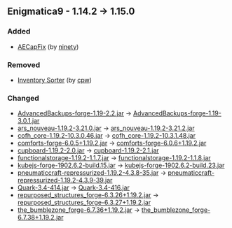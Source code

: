 ## Enigmatica9 - 1.14.2 -> 1.15.0

### Added

  * [AECapFix](https://www.curseforge.com/minecraft/mc-mods/aecapfix) (by [ninety](https://www.curseforge.com/members/ninety/projects))

### Removed

  * [Inventory Sorter](https://www.curseforge.com/minecraft/mc-mods/inventory-sorter) (by [cpw](https://www.curseforge.com/members/cpw/projects))

### Changed

  * [AdvancedBackups-forge-1.19-2.2.jar](https://www.curseforge.com/minecraft/mc-mods/advanced-backups/files/4783558) -> [AdvancedBackups-forge-1.19-3.0.1.jar](https://www.curseforge.com/minecraft/mc-mods/advanced-backups/files/4802981)
  * [ars_nouveau-1.19.2-3.21.0.jar](https://www.curseforge.com/minecraft/mc-mods/ars-nouveau/files/4788868) -> [ars_nouveau-1.19.2-3.21.2.jar](https://www.curseforge.com/minecraft/mc-mods/ars-nouveau/files/4794497)
  * [cofh_core-1.19.2-10.3.0.46.jar](https://www.curseforge.com/minecraft/mc-mods/cofh-core/files/4759876) -> [cofh_core-1.19.2-10.3.1.48.jar](https://www.curseforge.com/minecraft/mc-mods/cofh-core/files/4801049)
  * [comforts-forge-6.0.5+1.19.2.jar](https://www.curseforge.com/minecraft/mc-mods/comforts/files/4498935) -> [comforts-forge-6.0.6+1.19.2.jar](https://www.curseforge.com/minecraft/mc-mods/comforts/files/4802721)
  * [cupboard-1.19.2-2.0.jar](https://www.curseforge.com/minecraft/mc-mods/cupboard/files/4750358) -> [cupboard-1.19.2-2.1.jar](https://www.curseforge.com/minecraft/mc-mods/cupboard/files/4795347)
  * [functionalstorage-1.19.2-1.1.7.jar](https://www.curseforge.com/minecraft/mc-mods/functional-storage/files/4754677) -> [functionalstorage-1.19.2-1.1.8.jar](https://www.curseforge.com/minecraft/mc-mods/functional-storage/files/4798160)
  * [kubejs-forge-1902.6.2-build.15.jar](https://www.curseforge.com/minecraft/mc-mods/kubejs/files/4744432) -> [kubejs-forge-1902.6.2-build.23.jar](https://www.curseforge.com/minecraft/mc-mods/kubejs/files/4804842)
  * [pneumaticcraft-repressurized-1.19.2-4.3.8-35.jar](https://www.curseforge.com/minecraft/mc-mods/pneumaticcraft-repressurized/files/4768762) -> [pneumaticcraft-repressurized-1.19.2-4.3.9-39.jar](https://www.curseforge.com/minecraft/mc-mods/pneumaticcraft-repressurized/files/4792422)
  * [Quark-3.4-414.jar](https://www.curseforge.com/minecraft/mc-mods/quark/files/4787139) -> [Quark-3.4-416.jar](https://www.curseforge.com/minecraft/mc-mods/quark/files/4798453)
  * [repurposed_structures_forge-6.3.26+1.19.2.jar](https://www.curseforge.com/minecraft/mc-mods/repurposed-structures/files/4715245) -> [repurposed_structures_forge-6.3.27+1.19.2.jar](https://www.curseforge.com/minecraft/mc-mods/repurposed-structures/files/4794910)
  * [the_bumblezone_forge-6.7.36+1.19.2.jar](https://www.curseforge.com/minecraft/mc-mods/the-bumblezone-forge/files/4781750) -> [the_bumblezone_forge-6.7.38+1.19.2.jar](https://www.curseforge.com/minecraft/mc-mods/the-bumblezone-forge/files/4803008)

